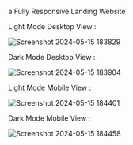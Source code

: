 a Fully Responsive Landing Website

Light Mode Desktop View :

![Screenshot 2024-05-15 183829](https://github.com/TiXOBiT/personal-landing/assets/86445862/5e9929d4-ec86-4453-b70b-37a42ae8a8a8)

Dark Mode Desktop View :

![Screenshot 2024-05-15 183904](https://github.com/TiXOBiT/personal-landing/assets/86445862/82235797-bf41-41a4-835e-ca3cd7a67ec6)

Light Mode Mobile View :

![Screenshot 2024-05-15 184401](https://github.com/TiXOBiT/personal-landing/assets/86445862/bced2e85-52c3-4b49-abb2-7bd282cf79df)

Dark Mode Mobile View :

![Screenshot 2024-05-15 184458](https://github.com/TiXOBiT/personal-landing/assets/86445862/fe67c177-917b-48f6-8fc2-1c6c265e27d8)
